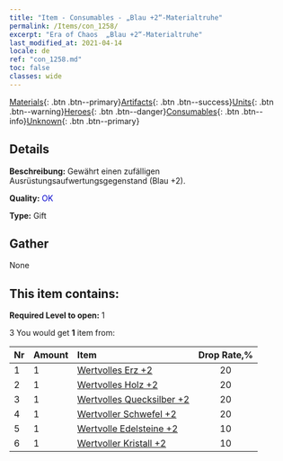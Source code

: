 ```yaml
---
title: "Item - Consumables - „Blau +2“-Materialtruhe"
permalink: /Items/con_1258/
excerpt: "Era of Chaos  „Blau +2“-Materialtruhe"
last_modified_at: 2021-04-14
locale: de
ref: "con_1258.md"
toc: false
classes: wide
---
```

 [Materials](/de/Items/){: .btn .btn--primary}[Artifacts](/de/Items/Artifacts/){: .btn .btn--success}[Units](/de/Items/Units/){: .btn .btn--warning}[Heroes](/de/Items/Heroes/){: .btn .btn--danger}[Consumables](/de/Items/Consumables/){: .btn .btn--info}[Unknown](/de/Items/Unknown/){: .btn .btn--primary}

## Details
 **Beschreibung:** Gewährt einen zufälligen Ausrüstungsaufwertungsgegenstand (Blau +2).

 **Quality:** <span style="color: #0000CD">OK</span>

 **Type:** Gift

## Gather

  None

## This item contains:

 **Required Level to open:** 1

 3 You would get **1** item  from:

  | Nr | Amount |     Item    | Drop Rate,% |
  |:---|:-------|:------------|:---------:|
  | 1 | 1 | [Wertvolles Erz +2](/de/Items/mat_26/) | 20 | 
  | 2 | 1 | [Wertvolles Holz +2](/de/Items/mat_27/) | 20 | 
  | 3 | 1 | [Wertvolles Quecksilber +2](/de/Items/mat_28/) | 20 | 
  | 4 | 1 | [Wertvoller Schwefel +2](/de/Items/mat_29/) | 20 | 
  | 5 | 1 | [Wertvolle Edelsteine +2](/de/Items/mat_30/) | 10 | 
  | 6 | 1 | [Wertvoller Kristall +2](/de/Items/mat_31/) | 10 | 
